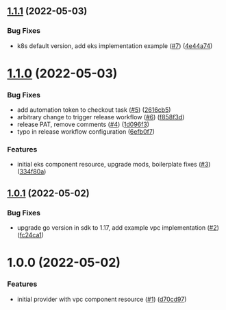 ## [1.1.1](https://github.com/catalystsquad/pulumi-catalystsquad-platform/compare/v1.1.0...v1.1.1) (2022-05-03)


### Bug Fixes

* k8s default version, add eks implementation example ([#7](https://github.com/catalystsquad/pulumi-catalystsquad-platform/issues/7)) ([4e44a74](https://github.com/catalystsquad/pulumi-catalystsquad-platform/commit/4e44a74010837de525483c7a2bec02a1ade00bc4))

# [1.1.0](https://github.com/catalystsquad/pulumi-catalystsquad-platform/compare/v1.0.1...v1.1.0) (2022-05-03)


### Bug Fixes

* add automation token to checkout task ([#5](https://github.com/catalystsquad/pulumi-catalystsquad-platform/issues/5)) ([2616cb5](https://github.com/catalystsquad/pulumi-catalystsquad-platform/commit/2616cb50e081b413735ac9ddf9713d216106dc77))
* arbitrary change to trigger release workflow ([#6](https://github.com/catalystsquad/pulumi-catalystsquad-platform/issues/6)) ([f858f3d](https://github.com/catalystsquad/pulumi-catalystsquad-platform/commit/f858f3d8db9115664a47d36159063c532ec96893))
* release PAT, remove comments ([#4](https://github.com/catalystsquad/pulumi-catalystsquad-platform/issues/4)) ([1d096f3](https://github.com/catalystsquad/pulumi-catalystsquad-platform/commit/1d096f3604d5babf7aaf9fe1787834041b03a129))
* typo in release workflow configuration ([6efb0f7](https://github.com/catalystsquad/pulumi-catalystsquad-platform/commit/6efb0f745f9fa95e3328b9d1a3478dd61c6ec426))


### Features

* initial eks component resource, upgrade mods, boilerplate fixes ([#3](https://github.com/catalystsquad/pulumi-catalystsquad-platform/issues/3)) ([334f80a](https://github.com/catalystsquad/pulumi-catalystsquad-platform/commit/334f80ae8e3329246bdf784eaa065c6dfa1b4eb8))

## [1.0.1](https://github.com/catalystsquad/pulumi-catalystsquad-platform/compare/v1.0.0...v1.0.1) (2022-05-02)


### Bug Fixes

* upgrade go version in sdk to 1.17, add example vpc implementation ([#2](https://github.com/catalystsquad/pulumi-catalystsquad-platform/issues/2)) ([fc24ca1](https://github.com/catalystsquad/pulumi-catalystsquad-platform/commit/fc24ca1586e216836c8325a6c78c5e4507e183ff))

# 1.0.0 (2022-05-02)


### Features

* initial provider with vpc component resource ([#1](https://github.com/catalystsquad/pulumi-catalystsquad-platform/issues/1)) ([d70cd97](https://github.com/catalystsquad/pulumi-catalystsquad-platform/commit/d70cd97d8c1b3cf41a907c129e14f64b69f4e03a))
